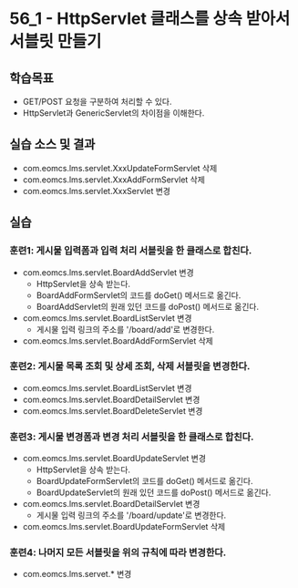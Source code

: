 # 56_1 - HttpServlet 클래스를 상속 받아서 서블릿 만들기

## 학습목표

- GET/POST 요청을 구분하여 처리할 수 있다.
- HttpServlet과 GenericServlet의 차이점을 이해한다.

## 실습 소스 및 결과

- com.eomcs.lms.servlet.XxxUpdateFormServlet 삭제
- com.eomcs.lms.servlet.XxxAddFormServlet 삭제
- com.eomcs.lms.servlet.XxxServlet 변경


## 실습  

### 훈련1: 게시물 입력폼과 입력 처리 서블릿을 한 클래스로 합친다.

- com.eomcs.lms.servlet.BoardAddServlet 변경
  - HttpServlet을 상속 받는다.
  - BoardAddFormServlet의 코드를 doGet() 메서드로 옮긴다.
  - BoardAddServlet의 원래 있던 코드를 doPost() 메서드로 옮긴다.
- com.eomcs.lms.servlet.BoardListServlet 변경
  - 게시물 입력 링크의 주소를 '/board/add'로 변경한다.
- com.eomcs.lms.servlet.BoardAddFormServlet 삭제

### 훈련2: 게시물 목록 조회 및 상세 조회, 삭제 서블릿을 변경한다.

- com.eomcs.lms.servlet.BoardListServlet 변경
- com.eomcs.lms.servlet.BoardDetailServlet 변경
- com.eomcs.lms.servlet.BoardDeleteServlet 변경

### 훈련3: 게시물 변경폼과 변경 처리 서블릿을 한 클래스로 합친다.

- com.eomcs.lms.servlet.BoardUpdateServlet 변경
  - HttpServlet을 상속 받는다.
  - BoardUpdateFormServlet의 코드를 doGet() 메서드로 옮긴다.
  - BoardUpdateServlet의 원래 있던 코드를 doPost() 메서드로 옮긴다.
- com.eomcs.lms.servlet.BoardDetailServlet 변경
  - 게시물 입력 링크의 주소를 '/board/update'로 변경한다.
- com.eomcs.lms.servlet.BoardUpdateFormServlet 삭제

### 훈련4: 나머지 모든 서블릿을 위의 규칙에 따라 변경한다.

- com.eomcs.lms.servet.* 변경